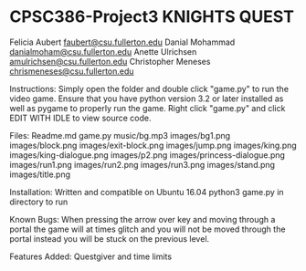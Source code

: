 # CPSC386-Project3 KNIGHTS QUEST
Felicia Aubert      		faubert@csu.fullerton.edu
Danial Mohammad     	danialmoham@csu.fullerton.edu
Anette Ulrichsen  		amulrichsen@csu.fullerton.edu
Christopher Meneses 	chrismeneses@csu.fullerton.edu

Instructions:
  Simply open the folder and double click "game.py" to run the video game. Ensure that you have python version 3.2 or later installed as well as pygame to properly run the game. Right click "game.py" and click EDIT WITH IDLE to view source code.

Files: Readme.md
   	game.py
   	music/bg.mp3
   	images/bg1.png
   	images/block.png
   	images/exit-block.png
   	images/jump.png
   	images/king.png
   	images/king-dialogue.png
   	images/p2.png
   	images/princess-dialogue.png
   	images/run1.png
   	images/run2.png
   	images/run3.png
   	images/stand.png
   	images/title.png

Installation:   Written and compatible on Ubuntu 16.04
            	python3 game.py in directory to run

Known Bugs: 	When pressing the arrow over key and moving through a portal the game will at times glitch and you will not be moved through the portal instead you will be stuck on the previous level.

Features Added: Questgiver and time limits
